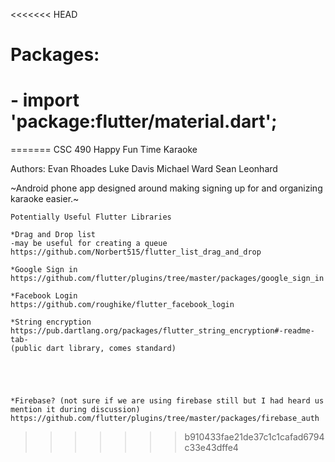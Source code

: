 <<<<<<< HEAD
# Packages:
#   - import 'package:flutter/material.dart';
=======
CSC 490 Happy Fun Time Karaoke

Authors:
Evan Rhoades
Luke Davis
Michael Ward
Sean Leonhard

~Android phone app designed around making signing up for and organizing karaoke easier.~



```
Potentially Useful Flutter Libraries

*Drag and Drop list
-may be useful for creating a queue
https://github.com/Norbert515/flutter_list_drag_and_drop

*Google Sign in
https://github.com/flutter/plugins/tree/master/packages/google_sign_in

*Facebook Login
https://github.com/roughike/flutter_facebook_login

*String encryption
https://pub.dartlang.org/packages/flutter_string_encryption#-readme-tab-
(public dart library, comes standard)





*Firebase? (not sure if we are using firebase still but I had heard us mention it during discussion)
https://github.com/flutter/plugins/tree/master/packages/firebase_auth
```


>>>>>>> b910433fae21de37c1c1cafad6794c33e43dffe4
